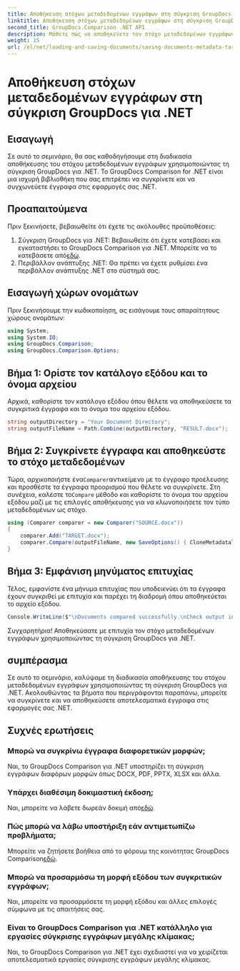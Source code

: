 ```yaml
---
title: Αποθήκευση στόχων μεταδεδομένων εγγράφων στη σύγκριση GroupDocs για .NET
linktitle: Αποθήκευση στόχων μεταδεδομένων εγγράφων στη σύγκριση GroupDocs για .NET
second_title: GroupDocs.Comparison .NET API
description: Μάθετε πώς να αποθηκεύετε τον στόχο μεταδεδομένων εγγράφων χρησιμοποιώντας τη σύγκριση GroupDocs για .NET. Εύκολα βήματα για αποτελεσματική σύγκριση εγγράφων στις εφαρμογές σας .NET.
weight: 15
url: /el/net/loading-and-saving-documents/saving-documents-metadata-target/
---
```


# Αποθήκευση στόχων μεταδεδομένων εγγράφων στη σύγκριση GroupDocs για .NET

## Εισαγωγή
Σε αυτό το σεμινάριο, θα σας καθοδηγήσουμε στη διαδικασία αποθήκευσης του στόχου μεταδεδομένων εγγράφων χρησιμοποιώντας τη σύγκριση GroupDocs για .NET. Το GroupDocs Comparison for .NET είναι μια ισχυρή βιβλιοθήκη που σας επιτρέπει να συγκρίνετε και να συγχωνεύετε έγγραφα στις εφαρμογές σας .NET.
## Προαπαιτούμενα
Πριν ξεκινήσετε, βεβαιωθείτε ότι έχετε τις ακόλουθες προϋποθέσεις:
1.  Σύγκριση GroupDocs για .NET: Βεβαιωθείτε ότι έχετε κατεβάσει και εγκαταστήσει το GroupDocs Comparison για .NET. Μπορείτε να το κατεβάσετε από[εδώ](https://releases.groupdocs.com/comparison/net/).
2. Περιβάλλον ανάπτυξης .NET: Θα πρέπει να έχετε ρυθμίσει ένα περιβάλλον ανάπτυξης .NET στο σύστημά σας.

## Εισαγωγή χώρων ονομάτων
Πριν ξεκινήσουμε την κωδικοποίηση, ας εισάγουμε τους απαραίτητους χώρους ονομάτων:
```csharp
using System;
using System.IO;
using GroupDocs.Comparison;
using GroupDocs.Comparison.Options;
```
## Βήμα 1: Ορίστε τον κατάλογο εξόδου και το όνομα αρχείου
Αρχικά, καθορίστε τον κατάλογο εξόδου όπου θέλετε να αποθηκεύσετε τα συγκριτικά έγγραφα και το όνομα του αρχείου εξόδου.
```csharp
string outputDirectory = "Your Document Directory";
string outputFileName = Path.Combine(outputDirectory, "RESULT.docx");
```
## Βήμα 2: Συγκρίνετε έγγραφα και αποθηκεύστε το στόχο μεταδεδομένων
 Τώρα, αρχικοποιήστε ένα`Comparer`αντικείμενο με το έγγραφο προέλευσης και προσθέστε τα έγγραφα προορισμού που θέλετε να συγκρίνετε. Στη συνέχεια, καλέστε το`Compare` μέθοδο και καθορίστε το όνομα του αρχείου εξόδου μαζί με τις επιλογές αποθήκευσης για να κλωνοποιήσετε τον τύπο μεταδεδομένων ως στόχο.
```csharp
using (Comparer comparer = new Comparer("SOURCE.docx"))
{
    comparer.Add("TARGET.docx");
    comparer.Compare(outputFileName, new SaveOptions() { CloneMetadataType = MetadataType.Target });
}
```
## Βήμα 3: Εμφάνιση μηνύματος επιτυχίας
Τέλος, εμφανίστε ένα μήνυμα επιτυχίας που υποδεικνύει ότι τα έγγραφα έχουν συγκριθεί με επιτυχία και παρέχει τη διαδρομή όπου αποθηκεύεται το αρχείο εξόδου.
```csharp
Console.WriteLine($"\nDocuments compared successfully.\nCheck output in {outputDirectory}.");
```
Συγχαρητήρια! Αποθηκεύσατε με επιτυχία τον στόχο μεταδεδομένων εγγράφων χρησιμοποιώντας τη σύγκριση GroupDocs για .NET.

## συμπέρασμα
Σε αυτό το σεμινάριο, καλύψαμε τη διαδικασία αποθήκευσης του στόχου μεταδεδομένων εγγράφων χρησιμοποιώντας τη σύγκριση GroupDocs για .NET. Ακολουθώντας τα βήματα που περιγράφονται παραπάνω, μπορείτε να συγκρίνετε και να αποθηκεύσετε αποτελεσματικά έγγραφα στις εφαρμογές σας .NET.
## Συχνές ερωτήσεις
### Μπορώ να συγκρίνω έγγραφα διαφορετικών μορφών;
Ναι, το GroupDocs Comparison για .NET υποστηρίζει τη σύγκριση εγγράφων διαφόρων μορφών όπως DOCX, PDF, PPTX, XLSX και άλλα.
### Υπάρχει διαθέσιμη δοκιμαστική έκδοση;
 Ναι, μπορείτε να λάβετε δωρεάν δοκιμή από[εδώ](https://releases.groupdocs.com/).
### Πώς μπορώ να λάβω υποστήριξη εάν αντιμετωπίζω προβλήματα;
 Μπορείτε να ζητήσετε βοήθεια από το φόρουμ της κοινότητας GroupDocs Comparison[εδώ](https://forum.groupdocs.com/c/comparison/12).
### Μπορώ να προσαρμόσω τη μορφή εξόδου των συγκριτικών εγγράφων;
Ναι, μπορείτε να προσαρμόσετε τη μορφή εξόδου και άλλες επιλογές σύμφωνα με τις απαιτήσεις σας.
### Είναι το GroupDocs Comparison για .NET κατάλληλο για εργασίες σύγκρισης εγγράφων μεγάλης κλίμακας;
Ναι, το GroupDocs Comparison για .NET έχει σχεδιαστεί για να χειρίζεται αποτελεσματικά εργασίες σύγκρισης εγγράφων μεγάλης κλίμακας.